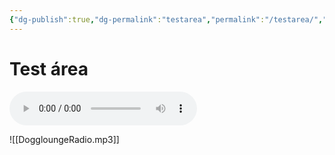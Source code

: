 ```yaml
---
{"dg-publish":true,"dg-permalink":"testarea","permalink":"/testarea/","dgHomeLink":true,"dgPassFrontmatter":false}
---
```



# Test área

![2022-05-18 14_18_33 Dogglounge Radio](DoggloungeRadio.mp3)

![[DoggloungeRadio.mp3]]